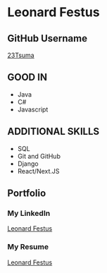 # Leonard Festus

## GitHub Username
[23Tsuma](https://github.com/23Tsuma)

## GOOD IN

- Java
- C#
- Javascript

## ADDITIONAL SKILLS

- SQL
- Git and GitHub
- Django
- React/Next.JS

## Portfolio

### My LinkedIn
[Leonard Festus](https://www.linkedin.com/in/leonard-festus-2b761930a/)

### My Resume
[Leonard Festus](https://docs.google.com/document/d/1oFXTZzWWRYyhgaVp3_qDZ8KrTrWYgYGLFLpTsy-Tews/edit)


